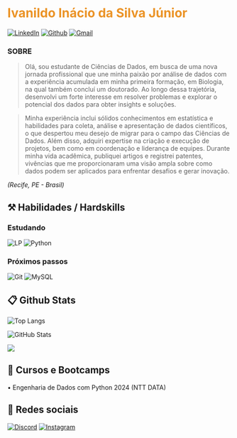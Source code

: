 <h1 align="left" style="color: #EB9326">Ivanildo Inácio da Silva Júnior</h1>
<div align="left">

[![LinkedIn](https://img.shields.io/badge/LinkedIn-0077B5?style=for-the-badge&logo=linkedin&logoColor=white)](https://www.linkedin.com/in/ivanjrinacio/)
[![Github](https://img.shields.io/badge/Github-000?style=for-the-badge&logo=Github&logoColor=fffff)](https://github.com/ivanjrinacio)
[![Gmail](https://img.shields.io/badge/Gmail-333333?style=for-the-badge&logo=gmail&logoColor=red)](mailto:ivanjrinacio@gmail.com)

### SOBRE
> Olá, sou estudante de Ciências de Dados, em busca de uma nova jornada profissional que une minha paixão por análise de dados com a experiência acumulada em minha primeira formação, em Biologia, na qual também concluí um doutorado. Ao longo dessa trajetória, desenvolvi um forte interesse em resolver problemas e explorar o potencial dos dados para obter insights e soluções.

>Minha experiência inclui sólidos conhecimentos em estatística e habilidades para coleta, análise e apresentação de dados científicos, o que despertou meu desejo de migrar para o campo das Ciências de Dados. Além disso, adquiri expertise na criação e execução de projetos, bem como em coordenação e liderança de equipes. Durante minha vida acadêmica, publiquei artigos e registrei patentes, vivências que me proporcionaram uma visão ampla sobre como dados podem ser aplicados para enfrentar desafios e gerar inovação.

<i>(Recife, PE - Brasil)</i>

<h2 align="left"> ⚒️ Habilidades / Hardskills</h2>

<h3 align="left"> Estudando</h3>

<div align="left">

![LP](https://img.shields.io/badge/Lógica%20de%20Programação-000)
![Python](https://img.shields.io/badge/python-3670A0?style=for-the-badge&logo=python&logoColor=ffdd54)
</div>

<h3 align="left">Próximos passos</h3>

<div align="left">

![Git](https://img.shields.io/badge/GIT-E44C30?style=for-the-badge&logo=git&logoColor=white)
![MySQL](https://img.shields.io/badge/MySQL-00000F?style=for-the-badge&logo=mysql&logoColor=white)
</div>


<h2 align="left"> 📋 Github Stats </h2>

<div align="left">

![Top Langs](https://github-readme-stats-git-masterrstaa-rickstaa.vercel.app/api/top-langs/?username=ivanjrinacio&layout=donut&bg_color=353D41&border_color=123547&title_color=EB9326&text_color=FFF&)

![GitHub Stats](https://github-readme-stats.vercel.app/api?username=ivanjrinacio&theme=transparent&bg_color=353D41&border_color=123547&show_icons=true&icon_color=EB9326&title_color=EB9326&text_color=FFF&hide_title=true&hide=stars&rank_icon=github)

[![](https://visitcount.itsvg.in/api?id=ivanjrinacio&label=Profile%20Views&color=1&icon=2&pretty=false)](https://visitcount.itsvg.in)

<!-- [![Repo Card](https://github-readme-stats.vercel.app/api/pin/?username=0Chaves&repo=SEUREPOSITORIO&bg_color=000&border_color=30A3DC&show_icons=true&icon_color=30A3DC&title_color=E94D5F&text_color=FFF)](https://github.com/0Chaves/SEUREPOSITORIO) -->
</div>

<h2 align="left"> 📖 Cursos e Bootcamps </h2>

<div align="left">
• Engenharia de Dados com Python 2024 (NTT DATA)
</div>

<h2 align="left"> 📱 Redes sociais</h2>

<div align="left">

[![Discord](https://img.shields.io/badge/Discord-7289DA?style=for-the-badge&logo=discord&logoColor=white)](https://discord.com/channels/@ivanjrinacio/)
[![Instagram](https://img.shields.io/badge/-Instagram-%23E4405F?style=for-the-badge&logo=instagram&logoColor=white)](https://www.instagram.com/ivanjrinacio)
</div>

